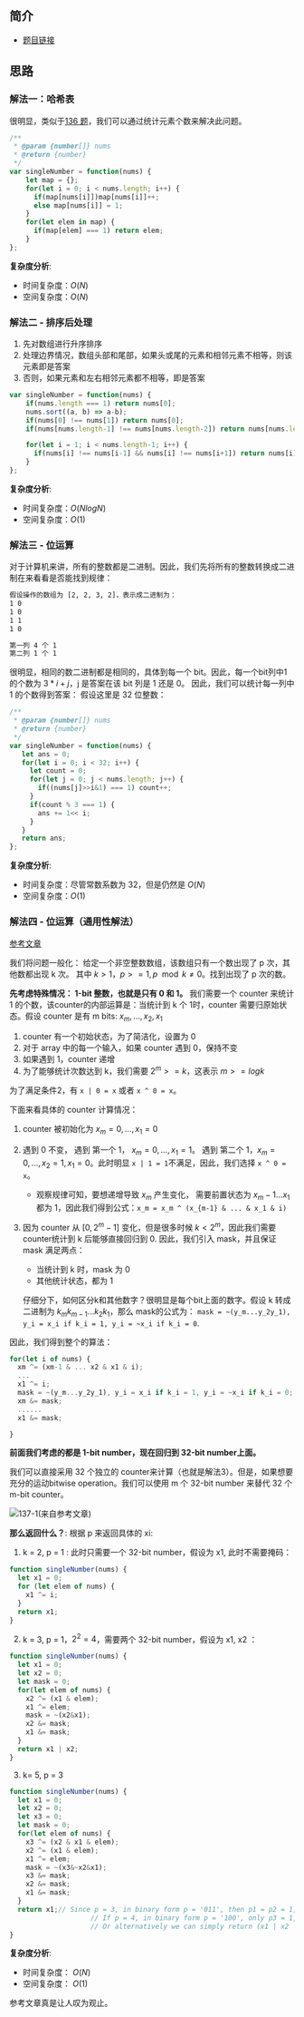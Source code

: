 ## 简介
- [题目链接](https://leetcode-cn.com/problems/single-number-ii/)

## 思路
### 解法一：哈希表
很明显，类似于[136 题](136.md)，我们可以通过统计元素个数来解决此问题。

```javascript
/**
 * @param {number[]} nums
 * @return {number}
 */
var singleNumber = function(nums) {
    let map = {};
    for(let i = 0; i < nums.length; i++) {
      if(map[nums[i]])map[nums[i]]++;
      else map[nums[i]] = 1;
    }
    for(let elem in map) {
      if(map[elem] === 1) return elem;
    }
};
```

**复杂度分析**:
- 时间复杂度：$O(N)$
- 空间复杂度：$O(N)$

### 解法二 - 排序后处理
1. 先对数组进行升序排序
2. 处理边界情况，数组头部和尾部，如果头或尾的元素和相邻元素不相等，则该元素即是答案
3. 否则，如果元素和左右相邻元素都不相等，即是答案

```javascript
var singleNumber = function(nums) {
    if(nums.length === 1) return nums[0];
    nums.sort((a, b) => a-b);
    if(nums[0] !== nums[1]) return nums[0];
    if(nums[nums.length-1] !== nums[nums.length-2]) return nums[nums.length-1];

    for(let i = 1; i < nums.length-1; i++) {
      if(nums[i] !== nums[i-1] && nums[i] !== nums[i+1]) return nums[i];
    }
};
```

**复杂度分析**:
- 时间复杂度：$O(NlogN)$
- 空间复杂度：$O(1)$

### 解法三 -  位运算
对于计算机来讲，所有的整数都是二进制。因此，我们先将所有的整数转换成二进制在来看看是否能找到规律：
``` tex
假设操作的数组为 [2, 2, 3, 2]，表示成二进制为：
1 0
1 0
1 1
1 0

第一列 4 个 1
第二列 1 个 1

```

很明显，相同的数二进制都是相同的，具体到每一个 bit。因此，每一个bit列中1的个数为 $3*i + j$，j 是答案在该 bit 列是 1 还是 0。
因此，我们可以统计每一列中 1 的个数得到答案：
假设这里是 32 位整数：
```javascript
/**
 * @param {number[]} nums
 * @return {number}
 */
var singleNumber = function(nums) {
   let ans = 0;
   for(let i = 0; i < 32; i++) {
     let count = 0;
     for(let j = 0; j < nums.length; j++) {
       if((nums[j]>>i&1) === 1) count++;
     }
     if(count % 3 === 1) {
       ans += 1<< i;
     }
   }
   return ans; 
};
```

**复杂度分析**:
- 时间复杂度：尽管常数系数为 32，但是仍然是 $O(N)$
- 空间复杂度：$O(1)$

### 解法四 - 位运算（通用性解法）
[参考文章](https://leetcode.com/problems/single-number-ii/discuss/43295/Detailed-explanation-and-generalization-of-the-bitwise-operation-method-for-single-numbers)

我们将问题一般化：
给定一个非空整数数组，该数组只有一个数出现了 p 次，其他数都出现 k 次。
其中 $k > 1$，$p >= 1, p  \mod k \ne {0}$。找到出现了 p 次的数。

**先考虑特殊情况： 1-bit 整数，也就是只有 0 和 1。**
我们需要一个 counter 来统计 1 的个数，该counter的内部运算是：当统计到 k 个 1时，counter 需要归原始状态。假设 counter 是有 m bits: $x_m,...,x_2,x_1$
1. counter 有一个初始状态，为了简洁化，设置为 0
2. 对于 array 中的每一个输入，如果 counter 遇到 0，保持不变
3. 如果遇到 1，counter 递增
4. 为了能够统计次数达到 k，我们需要 $2 ^m >= k$，这表示 $m >= logk$

为了满足条件2，有 `x | 0 = x` 或者 `x ^ 0 = x`。

下面来看具体的 counter 计算情况：
1. counter 被初始化为 $x_m = 0, ..., x_1 = 0$
2. 遇到 0 不变， 遇到 第一个 1， $x_m = 0, ..., x_1 = 1$。 遇到 第二个 1，$x_m = 0, ..., x_2 = 1, x_1 = 0$。此时明显 `x | 1 = 1`不满足，因此，我们选择 `x ^ 0 = x`。
   - 观察规律可知，要想递增导致 $x_m$ 产生变化， 需要前置状态为 $x_m-1...x_1$ 都为 1，因此我们得到公式：`x_m = x_m ^ (x_{m-1} & ... & x_1 & i)`
3. 因为 counter 从 $[0, 2^m-1]$ 变化，但是很多时候 $k < 2^m$，因此我们需要counter统计到 k 后能够直接回归到 0. 因此，我们引入 mask，并且保证 mask 满足两点：
    - 当统计到 k 时，mask 为 0
    - 其他统计状态，都为 1

    仔细分下，如何区分k和其他数字？很明显是每个bit上面的数字。假设 k 转成 二进制为 $k_mk_{m-1}...k_2k_1$，那么 mask的公式为：
    `mask = ~(y_m...y_2y_1), y_i = x_i if k_i = 1, y_i = ~x_i if k_i = 0`.

因此，我们得到整个的算法：
```javascript
for(let i of nums) {
  xm ^= (xm-1 & ... x2 & x1 & i);
  ...
  x1 ^= i;
  mask = ~(y_m...y_2y_1), y_i = x_i if k_i = 1, y_i = ~x_i if k_i = 0;
  xm &= mask;
  ......
  x1 &= mask; 

}
```

**前面我们考虑的都是 1-bit number，现在回归到 32-bit number上面。**

我们可以直接采用 32 个独立的 counter来计算（也就是解法3）。但是，如果想要充分的运动bitwise operation。我们可以使用 m 个 32-bit number 来替代 32 个 m-bit counter。

![137-1(来自参考文章)](images/137-1.png)

**那么返回什么？**:
根据 p 来返回具体的 xi:
1. k = 2, p = 1 : 此时只需要一个 32-bit number，假设为 x1, 此时不需要掩码：
```javascript
function singleNumber(nums) {
  let x1 = 0;
  for (let elem of nums) {
    x1 ^= i;
  }
  return x1;
}
```
2. k = 3, p = 1，$2^2 = 4$，需要两个 32-bit number，假设为 x1, x2 ：

```javascript
function singleNumber(nums) {
  let x1 = 0;
  let x2 = 0;
  let mask = 0;
  for(let elem of nums) {
    x2 ^= (x1 & elem);
    x1 ^= elem;
    mask = ~(x2&x1);
    x2 &= mask;
    x1 &= mask;
  }
  return x1 | x2;
}

```
3. k= 5, p = 3

```javascript
function singleNumber(nums) {
  let x1 = 0;
  let x2 = 0;
  let x3 = 0;
  let mask = 0;
  for(let elem of nums) {
    x3 ^= (x2 & x1 & elem); 
    x2 ^= (x1 & elem);
    x1 ^= elem;
    mask = ~(x3&~x2&x1);
    x3 &= mask;
    x2 &= mask;
    x1 &= mask;
  }
  return x1;// Since p = 3, in binary form p = '011', then p1 = p2 = 1, so we can return either x1 or x2. 
                    // If p = 4, in binary form p = '100', only p3 = 1, which implies we can only return x3.
                    // Or alternatively we can simply return (x1 | x2 | x3).
}

```


**复杂度分析**:
- 时间复杂度： $O(N)$
- 空间复杂度： $O(1)$

参考文章真是让人叹为观止。